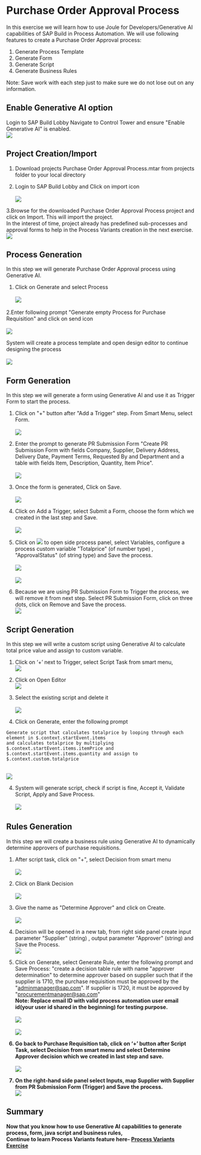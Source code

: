 # Purchase Order Approval Process 

In this exercise we will learn how to use Joule for Developers/Generative AI capabilities of SAP Build in Process Automation. We will use following features to create a Purchase Order Approval process:

1. Generate Process Template<br>
2. Generate Form<br>
3. Generate Script<br>
4. Generate Business Rules<br>

Note: Save work with each step just to make sure we do not lose out on any information.

## Enable Generative AI option

Login to SAP Build Lobby Navigate to Control Tower and ensure "Enable Generative AI" is enabled.
<br>![](/Workshops/BTPInnovation_Day/BTP_Innovation_Day_2025//exercises/ex0/images/GenAI.png)

## Project Creation/Import

1. Download projects Purchase Order Approval Process.mtar from projects folder to your local directory <br>
   
2. Login to SAP Build Lobby and Click on import icon<br>
<br>![](/Workshops/BTPInnovation_Day/BTP_Innovation_Day_2025//exercises/ex0/images/Import.png)

3.Browse for the downloaded Purchase Order Approval Process project and click on Import. This will import the project.<br>
In the interest of time, project already has predefined sub-processes and approval forms to help in the Process Variants creation in the next exercise.
<br>![](/Workshops/BTPInnovation_Day/BTP_Innovation_Day_2025//Workshops/BTPInnovation_Day/BTP_Innovation_Day_2025//exercises/ex0/images/Browse_Project_Import.png)

## Process Generation

In this step we will generate Purchase Order Approval process using Generative AI.

1. Click on Generate and select Process<br>
<br>![](/Workshops/BTPInnovation_Day/BTP_Innovation_Day_2025/exercises/ex0/images/GenProc.png)

2.Enter following prompt "Generate empty Process for Purchase Requisition" and click on send icon<br>
<br>![](/Workshops/BTPInnovation_Day/BTP_Innovation_Day_2025//exercises/ex0/images/GenProcPromt.png)

 System will create a process template and open design editor to continue designing the process<br>
 <br>![](/Workshops/BTPInnovation_Day/BTP_Innovation_Day_2025//exercises/ex0/images/ProcTemp.png)

## Form Generation

In this step we will generate a form using Generative AI and use it as Trigger Form to start the process.

1. Click on "+" button after "Add a Trigger" step. From Smart Menu, select Form.<br>
<br>![](/Workshops/BTPInnovation_Day/BTP_Innovation_Day_2025//exercises/ex0/images/Form.png)

2.	Enter the prompt to generate PR Submission Form "Create PR Submission Form with fields Company, Supplier, Delivery Address, Delivery Date, Payment Terms, Requested By and Department and a table with fields Item, Description, Quantity, Item Price".<br>
<br>![](/Workshops/BTPInnovation_Day/BTP_Innovation_Day_2025//exercises/ex0/images/PRSubForm.png)

3. Once the form is generated, Click on Save.<br>
<br>![](/Workshops/BTPInnovation_Day/BTP_Innovation_Day_2025//exercises/ex0/images/Save.png)

4. Click on Add a Trigger, select Submit a Form, choose the form which we created in the last step and Save.<br>
<br>![](/Workshops/BTPInnovation_Day/BTP_Innovation_Day_2025//exercises/ex0/images/Trigger.png)

5. Click on ![](/Workshops/BTPInnovation_Day/BTP_Innovation_Day_2025//exercises/ex0/images/Arrow.png) to open side process panel, select Variables, configure a process custom variable "Totalprice" (of number type) , "ApprovalStatus" (of string type) and Save the process.<br>
<br>![](/Workshops/BTPInnovation_Day/BTP_Innovation_Day_2025//exercises/ex0/images/CustomVar.png)<br>
<br>![](/Workshops/BTPInnovation_Day/BTP_Innovation_Day_2025//exercises/ex0/images/CustomVariables_Configure.png)

7. Because we are using PR Submission Form to Trigger the process, we will remove it from next step. Select PR Submission Form, click on three dots, click on Remove and Save the process.
<br>![](/Workshops/BTPInnovation_Day/BTP_Innovation_Day_2025//exercises/ex0/images/RemoveForm.png)
   
## Script Generation

In this step we will write a custom script using Generative AI to calculate total price value and assign to custom variable.

1. Click on ‘+’ next to Trigger, select Script Task from smart menu,
<br>![](/Workshops/BTPInnovation_Day/BTP_Innovation_Day_2025//exercises/ex0/images/AddScriptTask.png)

2. Click on Open Editor
<br>![](/Workshops/BTPInnovation_Day/BTP_Innovation_Day_2025//exercises/ex0/images/OpenEditor.png)

3. Select the existing script and delete it<br>
<br>![](/Workshops/BTPInnovation_Day/BTP_Innovation_Day_2025//exercises/ex0/images/DeleteScript.png)

3. Click on Generate, enter the following prompt <br>
``` script
Generate script that calculates totalprice by looping through each element in $.context.startEvent.items
and calculates totalprice by multiplying $.context.startEvent.items.itemPrice and $.context.startEvent.items.quantity and assign to $.context.custom.totalprice
``` 
<br>![](/Workshops/BTPInnovation_Day/BTP_Innovation_Day_2025//exercises/ex0/images/GenScript.png)

4. System will generate script, check if script is fine, Accept it, Validate Script, Apply and Save Process.<br>
<br>![](/Workshops/BTPInnovation_Day/BTP_Innovation_Day_2025//exercises/ex0/images/Script.png)

 ## Rules Generation
 
 In this step we will create a business rule using Generative AI to dynamically determine approvers of purchase requisitions.

 1. After script task, click on "+", select Decision from smart menu<br>
 <br>![](/Workshops/BTPInnovation_Day/BTP_Innovation_Day_2025//exercises/ex0/images/Decision.png)
   
 2. Click on Blank Decision<br>
 <br>![](/Workshops/BTPInnovation_Day/BTP_Innovation_Day_2025//exercises/ex0/images/BlankDec.png) 
   
 3. Give the name as "Determine Approver" and click on Create.<BR>
 <br>![](/Workshops/BTPInnovation_Day/BTP_Innovation_Day_2025//exercises/ex0/images/CreateDec.png)

 4. Decision will be opened in a new tab, from right side panel create input parameter "Supplier" (string) , output parameter "Approver" (string) and Save the Process.
 <br>![](/Workshops/BTPInnovation_Day/BTP_Innovation_Day_2025//exercises/ex0/images/DeterApp.png)
 
 5. Click on Generate, select Generate Rule, enter the following prompt and Save Process:
"create a decision table rule with name "approver determination" to determine approver based on supplier such that if the supplier is 1710, the purchase requisition must be approved by the "adminmanager@sap.com". If supplier is 1720, it must be approved by "procurementmanager@sap.com"<br>
<b>Note: Replace email ID with valid process automation user email id(your user id shared in the beginning) for testing purpose.<br>
<br>![](/Workshops/BTPInnovation_Day/BTP_Innovation_Day_2025//exercises/ex0/images/RulePrompt.png)<br>
<br>![](/Workshops/BTPInnovation_Day/BTP_Innovation_Day_2025//exercises/ex0/images/DecisionTable.png)

6. Go back to Purchase Requisition tab, click on ‘+’ button after Script Task, select Decision from smart menu and select Determine Approver decision which we created in last step and save.<br>
<br>![](/Workshops/BTPInnovation_Day/BTP_Innovation_Day_2025//exercises/ex0/images/AvailableDec.png)

7. On the right-hand side panel select Inputs, map Supplier with Supplier from PR Submission Form (Trigger) and Save the process.
<br>![](/Workshops/BTPInnovation_Day/BTP_Innovation_Day_2025//exercises/ex0/images/MapInput.png)

## Summary

Now that you know how to use Generative AI capabilities to generate process, form, java script and business rules,  
Continue to learn Process Variants feature here- [Process Variants Exercise](../ex1/README.md)
